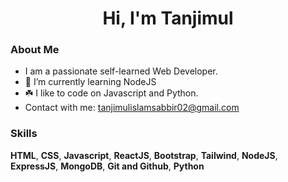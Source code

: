 <h1 align="center"> Hi, I'm Tanjimul</h1>

### About Me

- I am a passionate self-learned Web Developer. 
- 🌱 I’m currently learning NodeJS
- ☘️ I like to code on Javascript and Python.
- Contact with me: tanjimulislamsabbir02@gmail.com

### Skills 
**HTML**, **CSS**, **Javascript**, **ReactJS**, **Bootstrap**, **Tailwind**, **NodeJS**, **ExpressJS**, **MongoDB**, **Git and Github**, **Python**
